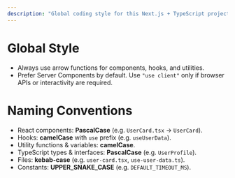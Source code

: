 ```yaml
---
description: "Global coding style for this Next.js + TypeScript project"
---
```


# Global Style

- Always use arrow functions for components, hooks, and utilities.
- Prefer Server Components by default. Use `"use client"` only if browser APIs or interactivity are required.

# Naming Conventions

- React components: **PascalCase** (e.g. `UserCard.tsx` → `UserCard`).
- Hooks: **camelCase** with `use` prefix (e.g. `useUserData`).
- Utility functions & variables: **camelCase**.
- TypeScript types & interfaces: **PascalCase** (e.g. `UserProfile`).
- Files: **kebab-case** (e.g. `user-card.tsx`, `use-user-data.ts`).
- Constants: **UPPER_SNAKE_CASE** (e.g. `DEFAULT_TIMEOUT_MS`).
